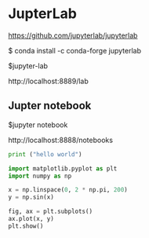 # JupterLab

https://github.com/jupyterlab/jupyterlab

$ conda install -c conda-forge jupyterlab

$jupyter-lab

http://localhost:8889/lab


## Jupter notebook

$jupyter notebook

http://localhost:8888/notebooks

``` python
print ("hello world")
```

``` python
import matplotlib.pyplot as plt
import numpy as np

x = np.linspace(0, 2 * np.pi, 200)
y = np.sin(x)

fig, ax = plt.subplots()
ax.plot(x, y)
plt.show()
``` 
